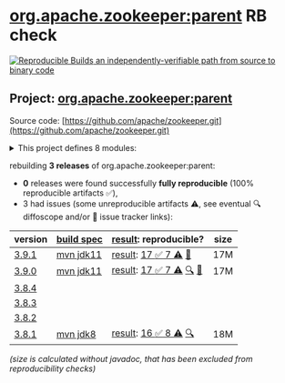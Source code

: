 [org.apache.zookeeper:parent](https://central.sonatype.com/artifact/org.apache.zookeeper/parent/versions) RB check
=======

[![Reproducible Builds](https://reproducible-builds.org/images/logos/rb.svg) an independently-verifiable path from source to binary code](https://reproducible-builds.org/)

## Project: [org.apache.zookeeper:parent](https://central.sonatype.com/artifact/org.apache.zookeeper/parent/versions)

Source code: [https://github.com/apache/zookeeper.git](https://github.com/apache/zookeeper.git)

<details><summary>This project defines 8 modules:</summary>

* [org.apache.zookeeper:parent](https://central.sonatype.com/artifact/org.apache.zookeeper/parent/3.9.1)
* [org.apache.zookeeper:zookeeper](https://central.sonatype.com/artifact/org.apache.zookeeper/zookeeper/3.9.1)
* [org.apache.zookeeper:zookeeper-contrib](https://central.sonatype.com/artifact/org.apache.zookeeper/zookeeper-contrib/3.9.1)
* [org.apache.zookeeper:zookeeper-contrib-fatjar](https://central.sonatype.com/artifact/org.apache.zookeeper/zookeeper-contrib-fatjar/3.9.1)
* [org.apache.zookeeper:zookeeper-it](https://central.sonatype.com/artifact/org.apache.zookeeper/zookeeper-it/3.9.1)
* [org.apache.zookeeper:zookeeper-jute](https://central.sonatype.com/artifact/org.apache.zookeeper/zookeeper-jute/3.9.1)
* [org.apache.zookeeper:zookeeper-metrics-providers](https://central.sonatype.com/artifact/org.apache.zookeeper/zookeeper-metrics-providers/3.9.1)
* [org.apache.zookeeper:zookeeper-prometheus-metrics](https://central.sonatype.com/artifact/org.apache.zookeeper/zookeeper-prometheus-metrics/3.9.1)
</details>

rebuilding **3 releases** of org.apache.zookeeper:parent:
- **0** releases were found successfully **fully reproducible** (100% reproducible artifacts :white_check_mark:),
- 3 had issues (some unreproducible artifacts :warning:, see eventual :mag: diffoscope and/or :memo: issue tracker links):

| version | [build spec](/BUILDSPEC.md) | [result](https://reproducible-builds.org/docs/jvm/): reproducible? | size |
| -- | --------- | ------ | -- |
| [3.9.1](https://central.sonatype.com/artifact/org.apache.zookeeper/parent/3.9.1/pom) | [mvn jdk11](zookeeper-3.9.1.buildspec) | [result](parent-3.9.1.buildinfo): [17 :white_check_mark:  7 :warning:](parent-3.9.1.buildcompare) [:memo:](https://github.com/apache/zookeeper/pull/2042) | 17M |
| [3.9.0](https://central.sonatype.com/artifact/org.apache.zookeeper/parent/3.9.0/pom) | [mvn jdk11](zookeeper-3.9.0.buildspec) | [result](parent-3.9.0.buildinfo): [17 :white_check_mark:  7 :warning:](parent-3.9.0.buildcompare) [:mag:](parent-3.9.0.diffoscope) [:memo:](https://issues.apache.org/jira/browse/ZOOKEEPER-4732) | 17M |
| [3.8.4](https://central.sonatype.com/artifact/org.apache.zookeeper/parent/3.8.4/pom) | | | |
| [3.8.3](https://central.sonatype.com/artifact/org.apache.zookeeper/parent/3.8.3/pom) | | | |
| [3.8.2](https://central.sonatype.com/artifact/org.apache.zookeeper/parent/3.8.2/pom) | | | |
| [3.8.1](https://central.sonatype.com/artifact/org.apache.zookeeper/parent/3.8.1/pom) | [mvn jdk8](zookeeper-3.8.1.buildspec) | [result](parent-3.8.1.buildinfo): [16 :white_check_mark:  8 :warning:](parent-3.8.1.buildcompare) [:mag:](parent-3.8.1.diffoscope) | 18M |

<i>(size is calculated without javadoc, that has been excluded from reproducibility checks)</i>
